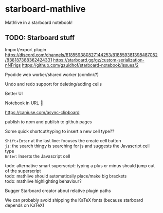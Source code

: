 # starboard-mathlive

Mathlive in a starboard notebook!

## TODO: Starboard stuff

Import/export plugin
https://discord.com/channels/818559380827144253/818559381398487052/838187388362424331
https://starboard.gg/gz/custom-serialization-nNFrigs
https://github.com/gzuidhof/starboard-notebook/issues/2

Pyodide web worker/shared worker (comlink?)

Undo and redo support for deleting/adding cells

Better UI

Notebook in URL :thinking:

https://caniuse.com/async-clipboard

publish to npm and publish to github pages

Some quick shortcut/typing to insert a new cell type??

`Shift`+`Enter` at the last line: focuses the create cell button  
`js`: the search thingy is searching for js and suggests the Javascript cell type  
`Enter`: Inserts the Javascript cell

todo: alternative smart superscript: typing a plus or minus should jump out of the superscript  
todo: mathlive should automatically place/make big brackets  
todo: mathlive highlighting behaviour?

Bugger Starboard creator about relative plugin paths

We can probably avoid shipping the KaTeX fonts (because starboard depends on KaTeX)

